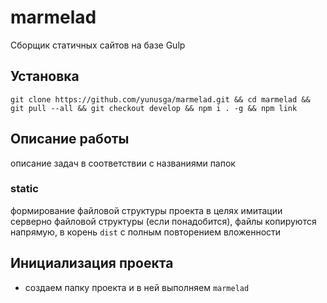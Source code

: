 # marmelad

Сборщик статичных сайтов на базе Gulp

## Установка
```git clone https://github.com/yunusga/marmelad.git && cd marmelad && git pull --all && git checkout develop && npm i . -g && npm link```

## Описание работы
описание задач в соответствии с названиями папок

### static
формирование файловой структуры проекта в целях имитации серверно файловой структуры (если понадобится), файлы копируются напрямую, в корень `dist` с полным повторением вложенности

## Инициализация проекта
- создаем папку проекта и в ней выполняем ```marmelad```
